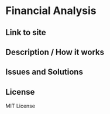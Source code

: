 # Financial Analysis

## Link to site

## Description / How it works

## Issues and Solutions

## License

MIT License